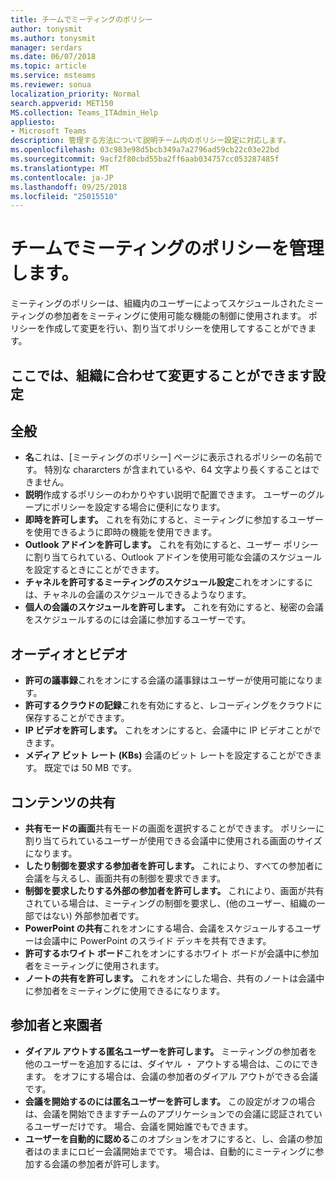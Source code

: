 ```yaml
---
title: チームでミーティングのポリシー
author: tonysmit
ms.author: tonysmit
manager: serdars
ms.date: 06/07/2018
ms.topic: article
ms.service: msteams
ms.reviewer: sonua
localization_priority: Normal
search.appverid: MET150
MS.collection: Teams_ITAdmin_Help
appliesto:
- Microsoft Teams
description: 管理する方法について説明チーム内のポリシー設定に対応します。
ms.openlocfilehash: 03c983e98d5bcb349a7a2796ad59cb22c03e22bd
ms.sourcegitcommit: 9acf2f80cbd55ba2ff6aab034757cc053287485f
ms.translationtype: MT
ms.contentlocale: ja-JP
ms.lasthandoff: 09/25/2018
ms.locfileid: "25015510"
---
```

# <a name="manage-meeting-policies-in-teams"></a>チームでミーティングのポリシーを管理します。

ミーティングのポリシーは、組織内のユーザーによってスケジュールされたミーティングの参加者をミーティングに使用可能な機能の制御に使用されます。 ポリシーを作成して変更を行い、割り当てポリシーを使用してすることができます。 

## <a name="here-are-the-settings-you-can-change-to-fit-your-organization"></a>ここでは、組織に合わせて変更することができます設定
<a name="bkgeneral"> </a>

## <a name="general"></a>全般
   - **名**これは、[ミーティングのポリシー] ページに表示されるポリシーの名前です。 特別な chararcters が含まれているや、64 文字より長くすることはできません。
   - **説明**作成するポリシーのわかりやすい説明で配置できます。 ユーザーのグループにポリシーを設定する場合に便利になります。
   - **即時を許可します。** これを有効にすると、ミーティングに参加するユーザーを使用できるように即時の機能を使用できます。
   - **Outlook アドインを許可します。** これを有効にすると、ユーザー ポリシーに割り当てられている、Outlook アドインを使用可能な会議のスケジュールを設定するときにことができます。
   - **チャネルを許可するミーティングのスケジュール設定**これをオンにするには、チャネルの会議のスケジュールできるようなります。
   - **個人の会議のスケジュールを許可します。** これを有効にすると、秘密の会議をスケジュールするのには会議に参加するユーザーです。

<a name="bkaudioandvideo"> </a>

## <a name="audio--video"></a>オーディオとビデオ
   - **許可の議事録**これをオンにする会議の議事録はユーザーが使用可能になります。
   - **許可するクラウドの記録**これを有効にすると、レコーディングをクラウドに保存することができます。
   - **IP ビデオを許可します。** これをオンにすると、会議中に IP ビデオことができます。
   - **メディア ビット レート (KBs)** 会議のビット レートを設定することができます。 既定では 50 MB です。

<a name="bkcontentsharing"> </a>

## <a name="content-sharing"></a>コンテンツの共有
   - **共有モードの画面**共有モードの画面を選択することができます。 ポリシーに割り当てられているユーザーが使用できる会議中に使用される画面のサイズになります。
   - **したり制御を要求する参加者を許可します。** これにより、すべての参加者に会議を与えるし、画面共有の制御を要求できます。
   - **制御を要求したりする外部の参加者を許可します。** これにより、画面が共有されている場合は、ミーティングの制御を要求し、(他のユーザー、組織の一部ではない) 外部参加者です。
   - **PowerPoint の共有**これをオンにする場合、会議をスケジュールするユーザーは会議中に PowerPoint のスライド デッキを共有できます。
   - **許可するホワイト ボード**これをオンにするホワイト ボードが会議中に参加者をミーティングに使用されます。
   - **ノートの共有を許可します。** これをオンにした場合、共有のノートは会議中に参加者をミーティングに使用できるになります。

<a name="bkparticipantsandguests"> </a>

## <a name="participants--guests"></a>参加者と来園者
   - **ダイアル アウトする匿名ユーザーを許可します。** ミーティングの参加者を他のユーザーを追加するには、ダイヤル ・ アウトする場合は、このにできます。 をオフにする場合は、会議の参加者のダイアル アウトができる会議です。
   - **会議を開始するのには匿名ユーザーを許可します。** この設定がオフの場合は、会議を開始できますチームのアプリケーションでの会議に認証されているユーザーだけです。 場合、会議を開始誰でもできます。
   - **ユーザーを自動的に認める**このオプションをオフにすると、し、会議の参加者はのままにロビー会議開始までです。 場合は、自動的にミーティングに参加する会議の参加者が許可します。


